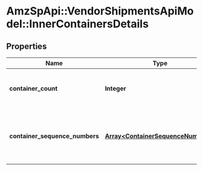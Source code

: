 # AmzSpApi::VendorShipmentsApiModel::InnerContainersDetails

## Properties
Name | Type | Description | Notes
------------ | ------------- | ------------- | -------------
**container_count** | **Integer** | Total containers as part of the shipment | [optional] 
**container_sequence_numbers** | [**Array&lt;ContainerSequenceNumbers&gt;**](ContainerSequenceNumbers.md) | Container sequence numbers that are involved in this shipment. | [optional] 


